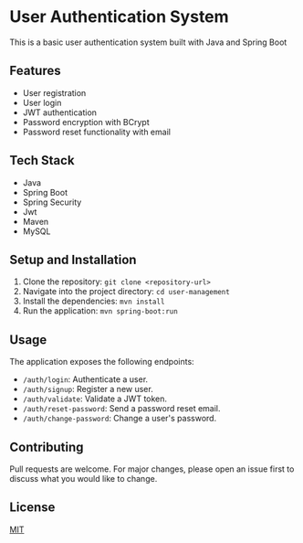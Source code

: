 # User Authentication System

This is a basic user authentication system built with Java and Spring Boot

## Features

- User registration
- User login
- JWT authentication
- Password encryption with BCrypt
- Password reset functionality with email

## Tech Stack

- Java
- Spring Boot
- Spring Security
- Jwt
- Maven
- MySQL

## Setup and Installation

1. Clone the repository: `git clone <repository-url>`
2. Navigate into the project directory: `cd user-management`
3. Install the dependencies: `mvn install`
4. Run the application: `mvn spring-boot:run`

## Usage

The application exposes the following endpoints:

- `/auth/login`: Authenticate a user.
- `/auth/signup`: Register a new user.
- `/auth/validate`: Validate a JWT token.
- `/auth/reset-password`: Send a password reset email.
- `/auth/change-password`: Change a user's password.

## Contributing

Pull requests are welcome. For major changes, please open an issue first to discuss what you would like to change.

## License

[MIT](https://choosealicense.com/licenses/mit/)
